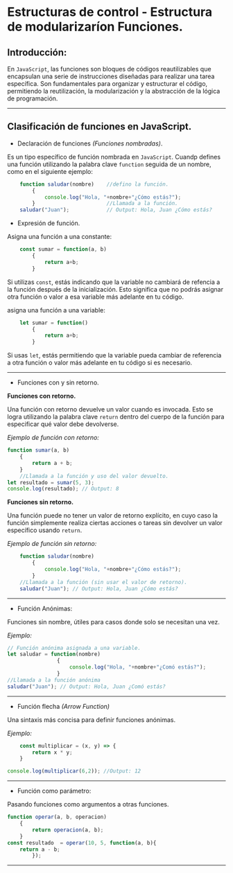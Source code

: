 # Estructuras de control - Estructura de modularizaríon **Funciones**.

## Introducción:

En `JavaScript`, las funciones son bloques de códigos reautilizables que encapsulan una serie de instrucciones diseñadas para realizar una tarea específica. Son fundamentales para organizar y estructurar el código, permitiendo la reutilización, la modularización y la abstracción de la lógica de programación.


<hr>

## Clasificación de funciones en **JavaScript**.

- Declaración de funciones *(Funciones nombradas)*.

Es un tipo específico de función nombrada en `JavaScript`. Cuandp defines una función utilizando la palabra clave `function` seguida de un nombre, como en el siguiente ejemplo:

```JavaScript
    function saludar(nombre)    //defino la función.
        {
            console.log("Hola, "+nombre+"¿Cómo estás?");
        }                       //Llamada a la función.
    saludar("Juan");            // Output: Hola, Juan ¿Cómo estás?
```

- Expresión de función.

Asigna una función a una constante:

```JavaScript
    const sumar = function(a, b)
        {
            return a+b;
        }
```

Si utilizas `const`, estás indicando que la variable no cambiará de refencia a la función después de la inicialización. Esto significa que no podrás asignar otra función o valor a esa variable más adelante en tu código.

asigna una función a una variable:

```JavaScript
    let sumar = function()
        {
            return a+b;
        }
```

Si usas `let`, estás permitiendo que la variable pueda cambiar de referencia a otra función o valor más adelante en tu código si es necesario.

<hr>

- Funciones con y sin retorno. 

**Funciones con retorno.**

Una función con retorno devuelve un valor cuando es invocada. Esto se logra utilizando la palabra clave `return` dentro del cuerpo de la función para especificar qué valor debe devolverse.

*Ejemplo de función con retorno:*

```JavaScript
function sumar(a, b)
    {
        return a + b;
    }                   
    //Llamada a la función y uso del valor devuelto.
let resultado = sumar(5, 3);
console.log(resultado); // Output: 8
```
**Funciones sin retorno.**

Una función puede no tener un valor de retorno explícito, en cuyo caso la función simplemente realiza ciertas acciones o tareas sin devolver un valor específico usando `return`.

*Ejemplo de función sin retorno:*

```JavaScript
    function saludar(nombre)
        {
            console.log("Hola, "+nombre+"¿Cómo estás?");
        }
    //Llamada a la función (sin usar el valor de retorno).
    saludar("Juan"); // Output: Hola, Juan ¿Cómo estás?
```

<hr>

- Función Anónimas:

Funciones sin nombre, útiles para casos donde solo se necesitan una vez.

*Ejemplo:*

```JavaScript
// Función anónima asignada a una variable.
let saludar = function(nombre)
                {
                    console.log("Hola, "+nombre+"¿Comó estás?");
                }
//Llamada a la función anónima
saludar("Juan"); // Output: Hola, Juan ¿Comó estás?
```
<hr>

- Función flecha *(Arrow Function)*

Una sintaxis más concisa para definir funciones anónimas.

*Ejemplo:*

```JavaScript
    const multiplicar = (x, y) => {
        return x * y;
    }

console.log(multiplicar(6,2)); //Output: 12
```
<hr>

- Función como parámetro:

Pasando funciones como argumentos a otras funciones.

```JavaScript
function operar(a, b, operacion)
    {
        return operacion(a, b);
    }
const resultado  = operar(10, 5, function(a, b){
    return a - b;
        });
```

<hr>